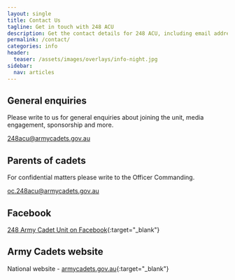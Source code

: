 ```yaml
---
layout: single
title: Contact Us
tagline: Get in touch with 248 ACU
description: Get the contact details for 248 ACU, including email addresses and offical social media sites.
permalink: /contact/
categories: info
header:
  teaser: /assets/images/overlays/info-night.jpg
sidebar:
  nav: articles
---
```


## General enquiries

Please write to us for general enquiries about joining the unit, media engagement, sponsorship and more.

<span class="far fa-fw fa-envelope"></span> [248acu@armycadets.gov.au](mailto:248acu@armycadets.gov.au)

## Parents of cadets

For confidential matters please write to the Officer Commanding. 

<span class="far fa-fw fa-envelope"></span> [oc.248acu@armycadets.gov.au](mailto:oc.248acu@armycadets.gov.au)

## Facebook 

<span class="fab fa-fw fa-facebook"></span> [248 Army Cadet Unit on Facebook]({{site.data.links.acu_facebook_url}}){:target="_blank"}

## Army Cadets website

<span class="fas fa-fw fa-desktop"></span> National website - [armycadets.gov.au]({{site.data.links.aac_website_url}}){:target="_blank"}